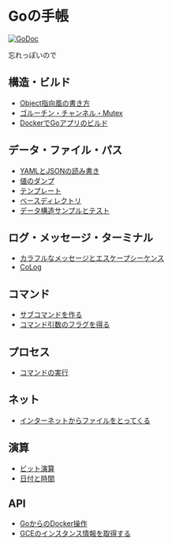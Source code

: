 # Goの手帳

[![GoDoc](https://godoc.org/github.com/mamemomonga/memobook-go?status.svg)](https://godoc.org/github.com/mamemomonga/memobook-go)

忘れっぽいので

## 構造・ビルド
* [Object指向風の書き方](./objlike)
* [ゴルーチン・チャンネル・Mutex](./goroutine)
* [DockerでGoアプリのビルド](./dockergobuilder)

## データ・ファイル・パス
* [YAMLとJSONの読み書き](./yamljson)
* [値のダンプ](./dump)
* [テンプレート](./template)
* [ベースディレクトリ](./basedir)
* [データ構造サンプルとテスト](./pokemon-data)

## ログ・メッセージ・ターミナル
* [カラフルなメッセージとエスケープシーケンス](./colormessage)
* [CoLog](./colog)

## コマンド
* [サブコマンドを作る](./subcommand)
* [コマンド引数のフラグを得る](./flag)

## プロセス
* [コマンドの実行](./runcommand)

## ネット
* [インターネットからファイルをとってくる](./httpfetch)

## 演算
* [ビット演算](./bitoperation)
* [日付と時間](./datetime)

## API
* [GoからのDocker操作](./api/docker)
* [GCEのインスタンス情報を取得する](./api/gce-instance)


